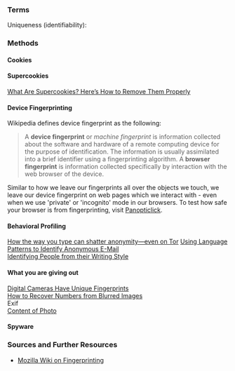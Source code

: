 ### Terms
Uniqueness (identifiability):




### Methods


#### Cookies


#### Supercookies

[What Are Supercookies? Here’s How to Remove Them Properly](https://www.makeuseof.com/tag/what-are-supercookies-and-why-are-they-dangerous/)


#### Device Fingerprinting
Wikipedia defines device fingerprint as the following:
> A **device fingerprint** or *machine fingerprint* is information collected about the software and hardware of a remote computing device for the purpose of identification. The information is usually assimilated into a brief identifier using a fingerprinting algorithm. A **browser fingerprint** is information collected specifically by interaction with the web browser of the device.

Similar to how we leave our fingerprints all over the objects we touch, we leave our device fingerprint on web pages which we interact with - even when we use 'private' or 'incognito' mode in our browsers. To test how safe your browser is from fingerprinting, visit [Panopticlick](https://panopticlick.eff.org/).

#### Behavioral Profiling

[How the way you type can shatter anonymity—even on Tor](https://arstechnica.com/information-technology/2015/07/how-the-way-you-type-can-shatter-anonymity-even-on-tor/)
[Using Language Patterns to Identify Anonymous E-Mail](https://www.schneier.com/blog/archives/2011/03/using_language.html)  
[Identifying People from their Writing Style](https://www.schneier.com/blog/archives/2013/01/identifying_peo_3.html)  


#### What you are giving out

[Digital Cameras Have Unique Fingerprints](https://www.schneier.com/blog/archives/2006/04/digital_cameras.html)  
[How to Recover Numbers from Blurred Images](https://www.schneier.com/blog/archives/2007/01/how_to_recover.html)  
Exif  
[Content of Photo](https://www.asiaone.com/asia/obsessed-fan-finds-japanese-idols-home-zooming-her-eyes)

#### Spyware

### Sources and Further Resources
- [Mozilla Wiki on Fingerprinting](https://wiki.mozilla.org/Fingerprinting)

